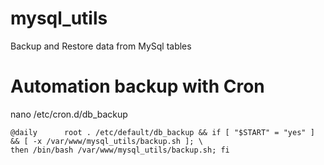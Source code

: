 mysql_utils
===========

Backup and Restore data from MySql tables

Automation backup with Cron
===========================

nano /etc/cron.d/db_backup

    @daily      root . /etc/default/db_backup && if [ "$START" = "yes" ] && [ -x /var/www/mysql_utils/backup.sh ]; \
    then /bin/bash /var/www/mysql_utils/backup.sh; fi
